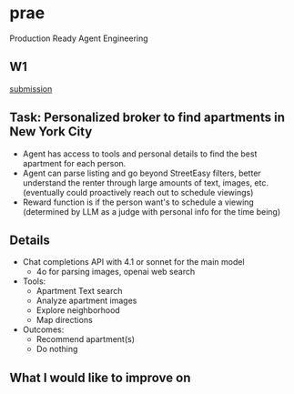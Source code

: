 # prae
Production Ready Agent Engineering

## W1
[submission](w1/broker.ipynb)
## Task: Personalized broker to find apartments in New York City
- Agent has access to tools and personal details to find the best apartment for each person.
- Agent can parse listing and go beyond StreetEasy filters, better understand the renter through large amounts of text, images, etc. (eventually could proactively reach out to schedule viewings)
- Reward function is if the person want's to schedule a viewing (determined by LLM as a judge with personal info for the time being)


## Details
- Chat completions API with 4.1 or sonnet for the main model
    - 4o for parsing images, openai web search 
- Tools:
    - Apartment Text search
    - Analyze apartment images
    - Explore neighborhood
    - Map directions
- Outcomes:
    - Recommend apartment(s)
    - Do nothing


## What I would like to improve on
- Better file search: Should gather more data and consider organizing it by neighborhood, provide more context on the schema
- Better search by keywords (a budget of 4000 should include listings less than 4k but now fails because i'im comparing on ints)
- Larger apartment dataset for testing
- Analyze tool usage
- Re add [Open Street Map MCP](https://github.com/jagan-shanmugam/open-streetmap-mcp) for better directions and explorations
- Error handling on context window limits for Claude
- Larger Test Set , Async eval, store evals